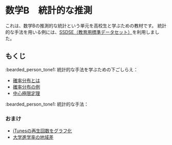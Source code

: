 # 数学B　統計的な推測

これは、数学Bの推測的な統計という単元を高校生と学ぶための教材です。
統計的な手法を用いる例には、[SSDSE（教育用標準データセット）](https://www.nstac.go.jp/use/literacy/ssdse/)を利用しました。

## もくじ

:bearded_person_tone1:
統計的な手法を学ぶための下ごしらえ：

- [確率分布とは](art/pd.md)
- [確率分布の例](art/pd_eg.md)
- [中心極限定理](art/clt2.md)

:bearded_person_tone1:
統計的な手法：

### おまけ

- [iTunesの再生回数をグラフ化](art/music.md)
- [大学進学率の地域差](art/edu.md)
